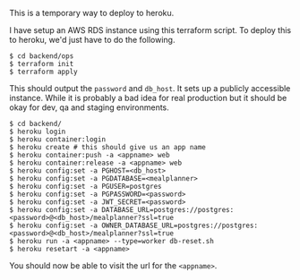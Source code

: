 This is a temporary way to deploy to heroku.

I have setup an AWS RDS instance using this terraform script. To deploy this to heroku, we'd just have to do the following.

```
$ cd backend/ops
$ terraform init
$ terraform apply
```

This should output the `password` and `db_host`. It sets up a publicly accessible instance. While it is probably a bad idea for real production but it should be okay for dev, qa and staging environments.

```
$ cd backend/
$ heroku login
$ heroku container:login
$ heroku create # this should give us an app name
$ heroku container:push -a <appname> web
$ heroku container:release -a <appname> web
$ heroku config:set -a PGHOST=<db_host>
$ heroku config:set -a PGDATABASE=<mealplanner>
$ heroku config:set -a PGUSER=postgres
$ heroku config:set -a PGPASSWORD=<password>
$ heroku config:set -a JWT_SECRET=<password>
$ heroku config:set -a DATABASE_URL=postgres://postgres:<password>@<db_host>/mealplanner?ssl=true
$ heroku config:set -a OWNER_DATABASE_URL=postgres://postgres:<password>@<db_host>/mealplanner?ssl=true
$ heroku run -a <appname> --type=worker db-reset.sh
$ heroku resetart -a <appname>
```

You should now be able to visit the url for the `<appname>`.



